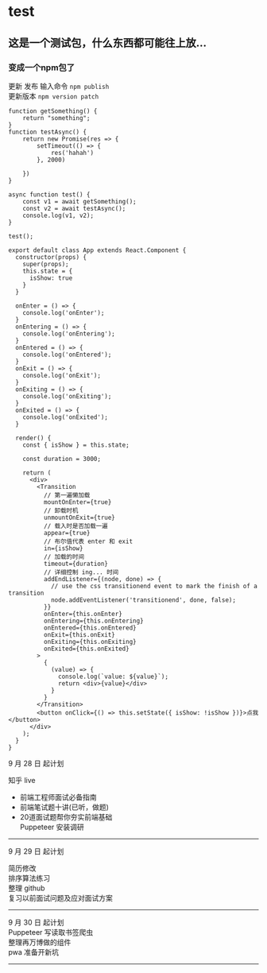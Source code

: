 # test
## 这是一个测试包，什么东西都可能往上放...
### 变成一个npm包了  
更新  发布  输入命令 `npm publish` <br>
更新版本  `npm version patch`

```
function getSomething() {
    return "something";
}
function testAsync() {
    return new Promise(res => {
		setTimeout(() => {
			res('hahah')
		}, 2000)
		
	})
}

async function test() {
    const v1 = await getSomething();
    const v2 = await testAsync();
    console.log(v1, v2);
}

test();
```  
```
export default class App extends React.Component {
  constructor(props) {
    super(props);
    this.state = {
      isShow: true
    }
  }

  onEnter = () => {
    console.log('onEnter');
  }
  onEntering = () => {
    console.log('onEntering');
  }
  onEntered = () => {
    console.log('onEntered');
  }
  onExit = () => {
    console.log('onExit');
  }
  onExiting = () => {
    console.log('onExiting');
  }
  onExited = () => {
    console.log('onExited');
  }

  render() {
    const { isShow } = this.state;

    const duration = 3000;

    return (
      <div>
        <Transition
          // 第一遍懒加载
          mountOnEnter={true}
          // 卸载时机
          unmountOnExit={true}
          // 载入时是否加载一遍
          appear={true}
          // 布尔值代表 enter 和 exit
          in={isShow} 
          // 加载的时间
          timeout={duration}
          // 详细控制 ing... 时间
          addEndListener={(node, done) => {
            // use the css transitionend event to mark the finish of a transition
            node.addEventListener('transitionend', done, false);
          }}
          onEnter={this.onEnter}
          onEntering={this.onEntering}
          onEntered={this.onEntered}
          onExit={this.onExit}
          onExiting={this.onExiting}
          onExited={this.onExited}
        >
          {
            (value) => {
              console.log(`value: ${value}`);
              return <div>{value}</div>
            }
          }
        </Transition>
        <button onClick={() => this.setState({ isShow: !isShow })}>点我</button>
      </div>
    );
  }
}
```


9 月 28 日 起计划 <br>

知乎 live 
- 前端工程师面试必备指南
- 前端笔试题十讲(已听，做题)
- 20道面试题帮你夯实前端基础 <br>
Puppeteer 安装调研 <br>
*****

9 月 29 日 起计划 <br>

简历修改 <br>
排序算法练习 <br>
整理 github  <br>
复习以前面试问题及应对面试方案 <br>
****

9 月 30 日 起计划 <br>
Puppeteer 写读取书签爬虫 <br>
整理再万博做的组件 <br>
pwa 准备开新坑 <br>
****
